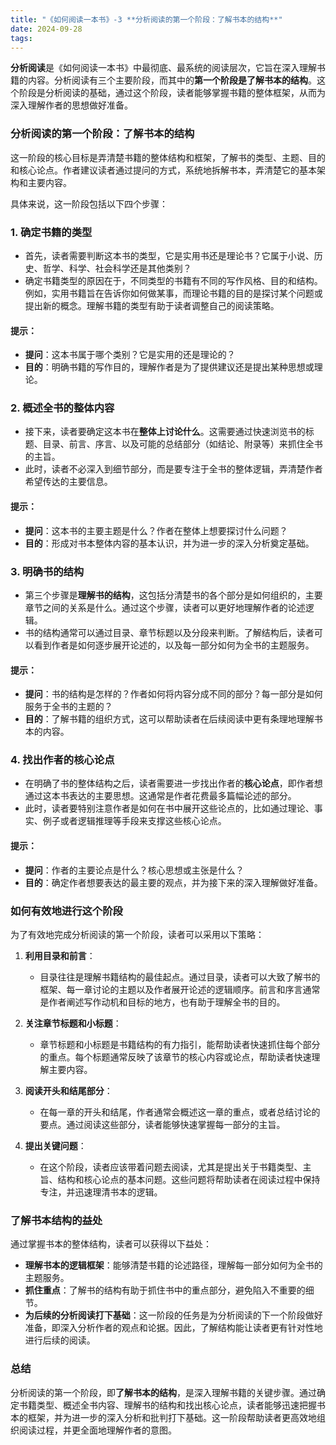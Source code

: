 ```yaml
---
title: "《如何阅读一本书》-3 **分析阅读的第一个阶段：了解书本的结构**"
date: 2024-09-28
tags: 
---
```

**分析阅读**是《如何阅读一本书》中最彻底、最系统的阅读层次，它旨在深入理解书籍的内容。分析阅读有三个主要阶段，而其中的**第一个阶段是了解书本的结构**。这个阶段是分析阅读的基础，通过这个阶段，读者能够掌握书籍的整体框架，从而为深入理解作者的思想做好准备。

### 分析阅读的第一个阶段：了解书本的结构

这一阶段的核心目标是弄清楚书籍的整体结构和框架，了解书的类型、主题、目的和核心论点。作者建议读者通过提问的方式，系统地拆解书本，弄清楚它的基本架构和主要内容。

具体来说，这一阶段包括以下四个步骤：

### 1. **确定书籍的类型**

- 首先，读者需要判断这本书的类型，它是实用书还是理论书？它属于小说、历史、哲学、科学、社会科学还是其他类别？
- 确定书籍类型的原因在于，不同类型的书籍有不同的写作风格、目的和结构。例如，实用书籍旨在告诉你如何做某事，而理论书籍的目的是探讨某个问题或提出新的概念。理解书籍的类型有助于读者调整自己的阅读策略。

#### 提示：
- **提问**：这本书属于哪个类别？它是实用的还是理论的？
- **目的**：明确书籍的写作目的，理解作者是为了提供建议还是提出某种思想或理论。

### 2. **概述全书的整体内容**

- 接下来，读者要确定这本书在**整体上讨论什么**。这需要通过快速浏览书的标题、目录、前言、序言、以及可能的总结部分（如结论、附录等）来抓住全书的主旨。
- 此时，读者不必深入到细节部分，而是要专注于全书的整体逻辑，弄清楚作者希望传达的主要信息。

#### 提示：
- **提问**：这本书的主要主题是什么？作者在整体上想要探讨什么问题？
- **目的**：形成对书本整体内容的基本认识，并为进一步的深入分析奠定基础。

### 3. **明确书的结构**

- 第三个步骤是**理解书的结构**，这包括分清楚书的各个部分是如何组织的，主要章节之间的关系是什么。通过这个步骤，读者可以更好地理解作者的论述逻辑。
- 书的结构通常可以通过目录、章节标题以及分段来判断。了解结构后，读者可以看到作者是如何逐步展开论述的，以及每一部分如何为全书的主题服务。

#### 提示：
- **提问**：书的结构是怎样的？作者如何将内容分成不同的部分？每一部分是如何服务于全书的主题的？
- **目的**：了解书籍的组织方式，这可以帮助读者在后续阅读中更有条理地理解书本的内容。

### 4. **找出作者的核心论点**

- 在明确了书的整体结构之后，读者需要进一步找出作者的**核心论点**，即作者想通过这本书表达的主要思想。这通常是作者花费最多篇幅论述的部分。
- 此时，读者要特别注意作者是如何在书中展开这些论点的，比如通过理论、事实、例子或者逻辑推理等手段来支撑这些核心论点。

#### 提示：
- **提问**：作者的主要论点是什么？核心思想或主张是什么？
- **目的**：确定作者想要表达的最主要的观点，并为接下来的深入理解做好准备。

### 如何有效地进行这个阶段

为了有效地完成分析阅读的第一个阶段，读者可以采用以下策略：

1. **利用目录和前言**：
   - 目录往往是理解书籍结构的最佳起点。通过目录，读者可以大致了解书的框架、每一章讨论的主题以及作者展开论述的逻辑顺序。前言和序言通常是作者阐述写作动机和目标的地方，也有助于理解全书的目的。

2. **关注章节标题和小标题**：
   - 章节标题和小标题是书籍结构的有力指引，能帮助读者快速抓住每个部分的重点。每个标题通常反映了该章节的核心内容或论点，帮助读者快速理解主要内容。

3. **阅读开头和结尾部分**：
   - 在每一章的开头和结尾，作者通常会概述这一章的重点，或者总结讨论的要点。通过阅读这些部分，读者能够快速掌握每一部分的主旨。

4. **提出关键问题**：
   - 在这个阶段，读者应该带着问题去阅读，尤其是提出关于书籍类型、主旨、结构和核心论点的基本问题。这些问题将帮助读者在阅读过程中保持专注，并迅速理清书本的逻辑。

### 了解书本结构的益处

通过掌握书本的整体结构，读者可以获得以下益处：
- **理解书本的逻辑框架**：能够清楚书籍的论述路径，理解每一部分如何为全书的主题服务。
- **抓住重点**：了解书的结构有助于抓住书中的重点部分，避免陷入不重要的细节。
- **为后续的分析阅读打下基础**：这一阶段的任务是为分析阅读的下一个阶段做好准备，即深入分析作者的观点和论据。因此，了解结构能让读者更有针对性地进行后续的阅读。

### 总结

分析阅读的第一个阶段，即**了解书本的结构**，是深入理解书籍的关键步骤。通过确定书籍类型、概述全书内容、理解书的结构和找出核心论点，读者能够迅速把握书本的框架，并为进一步的深入分析和批判打下基础。这一阶段帮助读者更高效地组织阅读过程，并更全面地理解作者的意图。